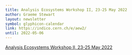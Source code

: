 ```yaml
---
title: Analysis Ecosystems Workshop II, 23-25 May 2022
author: Graeme Stewart
layout: newsletter
symbol: glyphicon-calendar
link: https://indico.cern.ch/e/aew2/
until: 2022-05-06
---
```

[Analysis Ecosystems Workshop II, 23-25 May 2022](https://indico.cern.ch/e/aew2)
